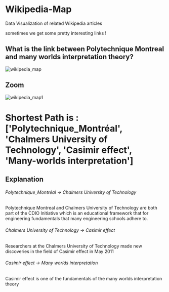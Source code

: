 # Wikipedia-Map


Data Visualization of related Wikipedia articles

sometimes we get some pretty interesting links !


## What is the link between Polytechnique Montreal and many worlds interpretation theory?
![wikipedia_map](https://user-images.githubusercontent.com/46466791/52908057-dbaec980-326d-11e9-8000-6eb30f2de909.png)
## Zoom
![wikipedia_map1](https://user-images.githubusercontent.com/46466791/52908074-65f72d80-326e-11e9-8650-ea927b01bd8b.png)

# Shortest Path is : ['Polytechnique_Montréal', 'Chalmers University of Technology', 'Casimir effect', 'Many-worlds interpretation']

 


## Explanation 
###### Polytechnique_Montréal -> Chalmers University of Technology
Polytechnique Montreal and Chalmers University of Technology are both part of the CDIO Initiative which is an educational framework that for engineering fundamentals that many engineering schools adhere to.

###### Chalmers University of Technology -> Casimir effect
Researchers at the Chalmers University of Technology made new discoveries in the field of Casimir effect in May 2011 

###### Casimir effect -> Many worlds interpretation

Casimir effect is one of the fundamentals of the many worlds interpretation theory 




 
